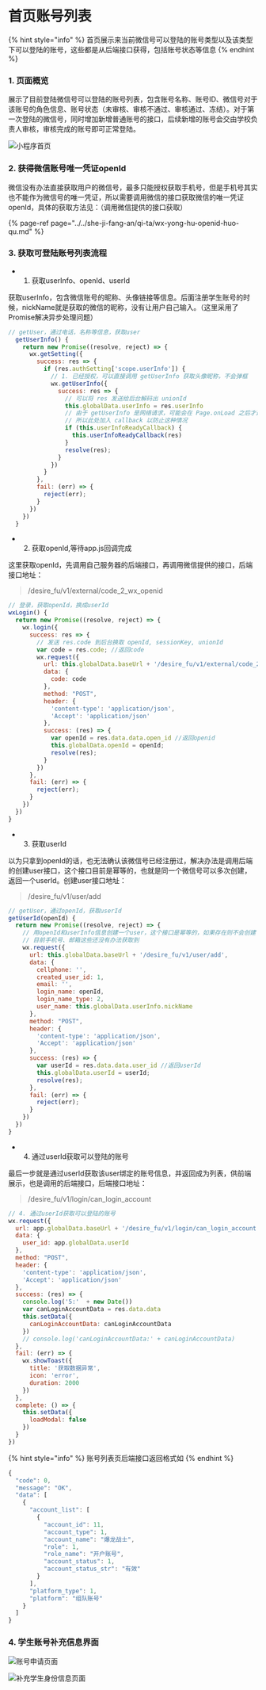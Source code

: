 # 首页账号列表

{% hint style="info" %}
首页展示来当前微信号可以登陆的账号类型以及该类型下可以登陆的账号，这些都是从后端接口获得，包括账号状态等信息
{% endhint %}

### 1. 页面概览

展示了目前登陆微信号可以登陆的账号列表，包含账号名称、账号ID、微信号对于该账号的角色信息、账号状态（未审核、审核不通过、审核通过、冻结）。对于第一次登陆的微信号，同时增加新增普通账号的接口，后续新增的账号会交由学校负责人审核，审核完成的账号即可正常登陆。

![&#x5C0F;&#x7A0B;&#x5E8F;&#x9996;&#x9875;](../../.gitbook/assets/image%20%2818%29.png)

### 2. 获得微信账号唯一凭证openId

微信没有办法直接获取用户的微信号，最多只能授权获取手机号，但是手机号其实也不能作为微信号的唯一凭证，所以需要调用微信的接口获取微信的唯一凭证openId，具体的获取方法见：（调用微信提供的接口获取）

{% page-ref page="../../she-ji-fang-an/qi-ta/wx-yong-hu-openid-huo-qu.md" %}

### 3. 获取可登陆账号列表流程

* 1. 获取userInfo、openId、userId

获取userInfo，包含微信账号的昵称、头像链接等信息。后面注册学生账号的时候，nickName就是获取的微信的昵称，没有让用户自己输入。（这里采用了Promise解决异步处理问题）

```javascript
// getUser，通过电话，名称等信息，获取user
  getUserInfo() {
    return new Promise((resolve, reject) => {
      wx.getSetting({
        success: res => {
          if (res.authSetting['scope.userInfo']) {
            // 1. 已经授权，可以直接调用 getUserInfo 获取头像昵称，不会弹框
            wx.getUserInfo({
              success: res => {
                // 可以将 res 发送给后台解码出 unionId
                this.globalData.userInfo = res.userInfo
                // 由于 getUserInfo 是网络请求，可能会在 Page.onLoad 之后才返回
                // 所以此处加入 callback 以防止这种情况
                if (this.userInfoReadyCallback) {
                  this.userInfoReadyCallback(res)
                }
                resolve(res);
              }
            })
          }
        },
        fail: (err) => {
          reject(err);
        }
      })
    })
  }
```

* 2. 获取openId,等待app.js回调完成

这里获取openId，先调用自己服务器的后端接口，再调用微信提供的接口，后端接口地址：

> /desire\_fu/v1/external/code\_2\_wx\_openid

```javascript
// 登录，获取openId，换成userId
wxLogin() {
  return new Promise((resolve, reject) => {
    wx.login({
      success: res => {
        // 发送 res.code 到后台换取 openId, sessionKey, unionId
        var code = res.code; //返回code
        wx.request({
          url: this.globalData.baseUrl + '/desire_fu/v1/external/code_2_wx_openid',
          data: {
            code: code
          },
          method: "POST",
          header: {
            'content-type': 'application/json',
            'Accept': 'application/json'
          },
          success: (res) => {
            var openId = res.data.data.open_id //返回openid
            this.globalData.openId = openId;
            resolve(res);
          }
        })
      },
      fail: (err) => {
        reject(err);
      }
    })
  })
}
```

* 3. 获取userId

以为只拿到openId的话，也无法确认该微信号已经注册过，解决办法是调用后端的创建user接口，这个接口目前是幂等的，也就是同一个微信号可以多次创建，返回一个userId。创建user接口地址：

> /desire\_fu/v1/user/add

```javascript
// getUser，通过openId，获取userId
getUserId(openId) {
  return new Promise((resolve, reject) => {
    // 用openId和userInfo信息创建一个user，这个接口是幂等的，如果存在则不会创建
    // 目前手机号、邮箱这些还没有办法获取到
    wx.request({
      url: this.globalData.baseUrl + '/desire_fu/v1/user/add',
      data: {
        cellphone: '',
        created_user_id: 1,
        email: '',
        login_name: openId,
        login_name_type: 2,
        user_name: this.globalData.userInfo.nickName
      },
      method: "POST",
      header: {
        'content-type': 'application/json',
        'Accept': 'application/json'
      },
      success: (res) => {
        var userId = res.data.data.user_id //返回userId
        this.globalData.userId = userId;
        resolve(res);
      },
      fail: (err) => {
        reject(err);
      }
    })
  })
}
```

* 4. 通过userId获取可以登陆的账号

最后一步就是通过userId获取该user绑定的账号信息，并返回成为列表，供前端展示，也是调用的后端接口，后端接口地址：

> /desire\_fu/v1/login/can\_login\_account

```javascript
// 4. 通过userId获取可以登陆的账号
wx.request({
  url: app.globalData.baseUrl + '/desire_fu/v1/login/can_login_account',
  data: {
    user_id: app.globalData.userId
  },
  method: "POST",
  header: {
    'content-type': 'application/json',
    'Accept': 'application/json'
  },
  success: (res) => {
    console.log('5:'  + new Date())
    var canLoginAccountData = res.data.data
    this.setData({
      canLoginAccountData: canLoginAccountData
    })
    // console.log('canLoginAccountData:' + canLoginAccountData)
  },
  fail: (err) => {
    wx.showToast({
      title: '获取数据异常',
      icon: 'error',
      duration: 2000
    })
  },
  complete: () => {
    this.setData({
      loadModal: false
    })
  }
})
```

{% hint style="info" %}
账号列表页后端接口返回格式如
{% endhint %}

```javascript
{
  "code": 0,
  "message": "OK",
  "data": [
    {
      "account_list": [
        {
          "account_id": 11,
          "account_type": 1,
          "account_name": "爆龙战士",
          "role": 1,
          "role_name": "开户账号",
          "account_status": 1,
          "account_status_str": "有效"
        }
      ],
      "platform_type": 1,
      "platform": "组队账号"
    }
  ]
}
```

### 4. 学生账号补充信息界面

![&#x8D26;&#x53F7;&#x7533;&#x8BF7;&#x9875;&#x9762;](../../.gitbook/assets/image%20%2816%29.png)

![&#x8865;&#x5145;&#x5B66;&#x751F;&#x8EAB;&#x4EFD;&#x4FE1;&#x606F;&#x9875;&#x9762;](../../.gitbook/assets/image%20%2817%29.png)





